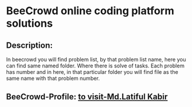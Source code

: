 # BeeCrowd online coding platform solutions

## Description:
In beecrowd you will find problem list, by that problem list name, here you can find same named folder. Where there is solve of tasks. Each problem has number and in here, in that particular folder you will find file as the same name with that problem number.

## BeeCrowd-Profile: [to visit-Md.Latiful Kabir](https://judge.beecrowd.com/en/profile/208241)
